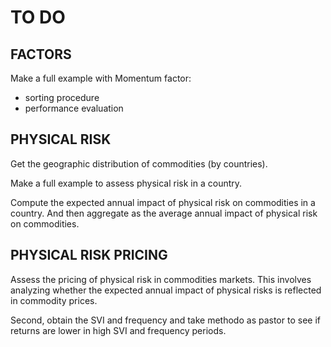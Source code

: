 # TO DO

## FACTORS

Make a full example with Momentum factor:
- sorting procedure
- performance evaluation

## PHYSICAL RISK

Get the geographic distribution of commodities (by countries).

Make a full example to assess physical risk in a country. 

Compute the expected annual impact of physical risk on commodities in a country. And then aggregate as the average annual impact of physical risk on commodities.

## PHYSICAL RISK PRICING

Assess the pricing of physical risk in commodities markets. This involves analyzing whether the expected annual impact of physical risks is reflected in commodity prices.

Second, obtain the SVI and frequency and take methodo as pastor to see if returns are lower in high SVI and frequency periods.
